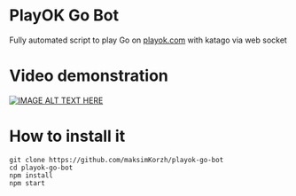# PlayOK Go Bot
Fully automated script to play Go on <a href="https://playok.com/en/go/">playok.com</a> with katago via web socket

# Video demonstration
[![IMAGE ALT TEXT HERE](https://img.youtube.com/vi/A3v2vTic1DE/0.jpg)](https://youtu.be/A3v2vTic1DE)

# How to install it
    git clone https://github.com/maksimKorzh/playok-go-bot
    cd playok-go-bot
    npm install
    npm start
